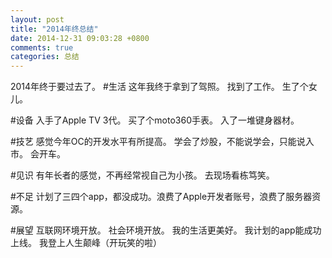 ```yaml
---
layout: post
title: "2014年终总结"
date: 2014-12-31 09:03:28 +0800
comments: true
categories: 总结
---
```

2014年终于要过去了。
#生活
这年我终于拿到了驾照。
找到了工作。
生了个女儿。

#设备
入手了Apple TV 3代。
买了个moto360手表。
入了一堆键身器材。

#技艺
感觉今年OC的开发水平有所提高。
学会了炒股，不能说学会，只能说入市。
会开车。

#见识
有年长者的感觉，不再经常视自己为小孩。
去现场看栋笃笑。

#不足
计划了三四个app，都没成功。浪费了Apple开发者账号，浪费了服务器资源。

#展望
互联网环境开放。
社会环境开放。
我的生活更美好。
我计划的app能成功上线。
我登上人生颠峰（开玩笑的啦）
